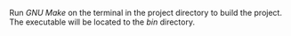 Run *GNU Make* on the terminal in the project directory to build the project. The executable will be located to the *bin* directory.
